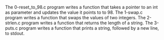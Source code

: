 The 0-reset_to_98.c program writes a function that takes a pointer to an int as parameter and updates the value it points to to 98.
The 1-swap.c program writes a function that swaps the values of two integers.
The 2-strlen.c program writes a function that returns the length of a string.
The 3-puts.c program writes a function that prints a string, followed by a new line, to stdout.
